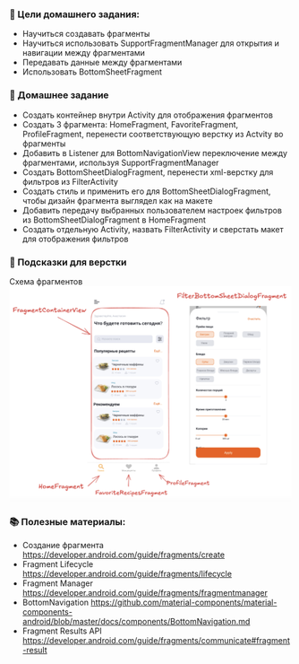 ### 🎯 Цели домашнего задания:

- Научиться создавать фрагменты
- Научиться использовать SupportFragmentManager для открытия и навигации между фрагментами
- Передавать данные между фрагментами
- Использовать BottomSheetFragment

### 📝  Домашнее задание
- Создать контейнер внутри Activity для отображения фрагментов
- Создать 3 фрагмента: HomeFragment, FavoriteFragment, ProfileFragment, перенести соответствующую верстку из Actvity во фрагменты
- Добавить в Listener для BottomNavigationView переключение между фрагментами, используя SupportFragmentManager
- Создать BottomSheetDialogFragment, перенести xml-верстку для фильтров из FilterActivity
- Создать стиль и применить его для BottomSheetDialogFragment, чтобы дизайн фрагмента выглядел как на макете
- Добавить передачу выбранных пользователем настроек фильтров из BottomSheetDialogFragment в HomeFragment
- Создать отдельную Activity, назвать FilterActivity и сверстать макет для отображения фильтров

### 📝  Подсказки для верстки

Схема фрагментов
![Схема](images/home_task_fragments.png)

### 📚 Полезные материалы:

- Создание фрагмента https://developer.android.com/guide/fragments/create
- Fragment Lifecycle https://developer.android.com/guide/fragments/lifecycle
- Fragment Manager https://developer.android.com/guide/fragments/fragmentmanager
- BottomNavigation https://github.com/material-components/material-components-android/blob/master/docs/components/BottomNavigation.md
- Fragment Results API https://developer.android.com/guide/fragments/communicate#fragment-result